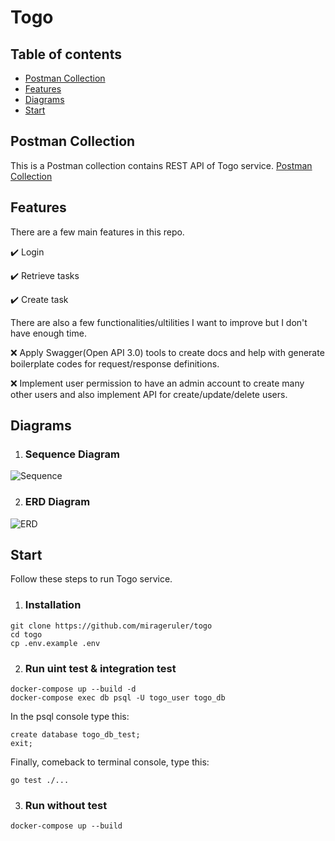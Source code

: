 # Togo

## Table of contents

* [Postman Collection](#postman-collection)
* [Features](#features)
* [Diagrams](#diagrams)
* [Start](#start)


## Postman Collection

This is a Postman collection contains REST API of Togo service.
[Postman Collection](docs/togo.postman_collection.json)

## Features

There are a few main features in this repo.

:heavy_check_mark: Login

:heavy_check_mark: Retrieve tasks

:heavy_check_mark: Create task

There are also a few functionalities/ultilities I want to improve but I don't have enough time.

:x: Apply Swagger(Open API 3.0) tools to create docs and help with generate boilerplate codes for request/response definitions.

:x: Implement user permission to have an admin account to create many other users and also implement API for create/update/delete users.

## Diagrams

1.  ### Sequence Diagram

![Sequence](https://raw.githubusercontent.com/mirageruler/togo/master/docs/togo-sequence.svg)

2. ### ERD Diagram

![ERD](https://raw.githubusercontent.com/mirageruler/togo/master/docs/togo-erd.svg)

## Start

Follow these steps to run Togo service.

1. ### Installation

```
git clone https://github.com/mirageruler/togo
cd togo
cp .env.example .env
```

2. ### Run uint test & integration test

```
docker-compose up --build -d
docker-compose exec db psql -U togo_user togo_db
```

In the psql console type this:

``` 
create database togo_db_test;
exit;
```

Finally, comeback to terminal console, type this:

```
go test ./...
```

3. ### Run without test

```
docker-compose up --build
```